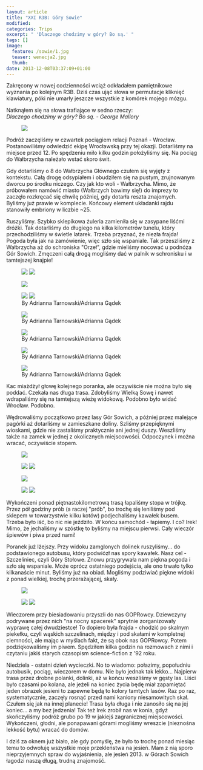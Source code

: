 ```yaml
---
layout: article
title: "XXI R3B: Góry Sowie"
modified:
categories: Trips
excerpt: " 'Dlaczego chodzimy w góry? Bo są.' "
tags: []
image:
  feature: /sowie/1.jpg
  teaser: wenecja2.jpg
  thumb:
date: 2013-12-08T03:37:09+01:00
---
```


Zakręcony w nowej codzienności wciąż odkładałem pamiętnikowe wyznania po kolejnym R3B. Dziś czas ująć słowa w permutacje kliknięć klawiatury, póki nie umarły jeszcze wszystkie z komórek mojego mózgu.

Natknąłem się na słowa trafiające w sedno rzeczy: <br>
<i>Dlaczego chodzimy w góry? Bo są. - George Mallory</i>

<figure class>
	<img src="http://nikodamn.github.io/images/sowie/3.jpg">
</figure>

Podróż zaczęliśmy w czwartek pociągiem relacji Poznań - Wrocław. Postanowiliśmy odwiedzić ekipę Wrocławską przy tej okazji. Dotarliśmy na miejsce przed 12. Po spędzeniu miło kilku godzin położyliśmy się. Na pociąg do Wałbrzycha należało wstać skoro świt.

Gdy dotarliśmy o 8 do Wałbrzycha Głównego czułem się wyjęty z kontekstu. Całą drogę odsypiałem i obudziłem się na pustym, zrujnowanym dworcu po środku niczego. Czy jak kto woli - Wałbrzycha. Mimo, że próbowałem namówić miasto (Wałbrzych bawimy się!) do imprezy to zaczęło rozkręcać się chwilę później, gdy dotarła reszta znajomych. Byliśmy już prawie w komplecie. Końcowy element układanki rajdu stanowiły embriony w liczbie ~25.

Ruszyliśmy. Szybko sklepikowa żuleria zamieniła się w zasypane liśćmi dróżki. Tak dotarliśmy do długiego na kilka kilometrów tunelu, który przechodziliśmy w świetle latarek. Trzeba przyznać, że niezła frajda! Pogoda była jak na zamówienie, więc szło się wspaniale. Tak przeszliśmy z Wałbrzycha aż do schroniska "Orzeł", gdzie mieliśmy nocować u podnóża Gór Sowich. Zmęczeni całą drogą mogliśmy dać w palnik w schronisku i w tamtejszej knajpie!

<figure class="half">
	<img src="http://nikodamn.github.io/images/sowie/4.jpg">
	<img src="http://nikodamn.github.io/images/sowie/2.jpg">
</figure>

<figure class>
	<img src="http://nikodamn.github.io/images/sowie/5.jpg">
</figure>

<figure class="half">
	<img src="http://nikodamn.github.io/images/sowie/a1.jpg">
	<img src="http://nikodamn.github.io/images/sowie/a2.jpg">
	<figcaption>By Adrianna Tarnowski/Adrianna Gądek</figcaption>
</figure>

<figure>
	<img src="http://nikodamn.github.io/images/sowie/a3.jpg">
	<figcaption>By Adrianna Tarnowski/Adrianna Gądek</figcaption>
</figure>

<figure>
	<img src="http://nikodamn.github.io/images/sowie/a4.jpg">
	<figcaption>By Adrianna Tarnowski/Adrianna Gądek</figcaption>
</figure>

<figure>
	<img src="http://nikodamn.github.io/images/sowie/a6.jpg">
	<figcaption>By Adrianna Tarnowski/Adrianna Gądek</figcaption>
</figure>

<figure>
	<img src="http://nikodamn.github.io/images/sowie/a7.jpg">
	<figcaption>By Adrianna Tarnowski/Adrianna Gądek</figcaption>
</figure>

Kac miażdżył głowę kolejnego poranka, ale oczywiście nie można było się poddać. Czekała nas długa trasa. Zdobyliśmy Wielką Sowę i nawet wdrapaliśmy się na tamtejszą wieżę widokową. Podobno było widać Wrocław. Podobno.

Wędrowaliśmy początkowo przez lasy Gór Sowich, a później przez malejące pagórki aż dotarliśmy w zamieszkane doliny. Szliśmy przepięknymi wioskami, gdzie nie zastaliśmy praktycznie ani jednej duszy. Weszliśmy także na zamek w jednej z okolicznych miejscowości. Odpoczynek i można wracać, oczywiście stopem.

<figure>
	<img src="http://nikodamn.github.io/images/sowie/6.jpg">
</figure>

<figure class="half">
	<img src="http://nikodamn.github.io/images/sowie/7.jpg">
	<img src="http://nikodamn.github.io/images/sowie/8.jpg">
</figure>

<figure>
	<img src="http://nikodamn.github.io/images/sowie/9.jpg">
</figure>

<figure class="half">
	<img src="http://nikodamn.github.io/images/sowie/10.jpg">
	<img src="http://nikodamn.github.io/images/sowie/11.jpg">
</figure>

Wykończeni ponad piętnastokilometrową trasą łapaliśmy stopa w trójkę. Przez pół godziny prób (a raczej "prób", bo trochę się leniliśmy pod sklepem w towarzystwie kilku kotów) podjechaliśmy kawałek busem. Trzeba było iść, bo nic nie jeździło. W końcu samochód - łapiemy. I co? Irek! Mimo, że jechaliśmy w szóstkę to byliśmy na miejscu pierwsi. Cały wieczór śpiewów i piwa przed nami!

Poranek już lżejszy. Przy widoku zamglonych dolinek ruszyliśmy... do podstawionego autobusu, który podwiózł nas spory kawałek. Nasz cel - Szczeliniec, czyli Góry Stołowe. Znowu przygrywała nam piękna pogoda i szło się wspaniale. Może oprócz ostatniego podejścia, ale ono trwało tylko kilkanaście minut. Byliśmy już na obiad. Mogliśmy podziwiać piękne widoki z ponad wielkiej, trochę przerażającej, skały.

<figure>
	<img src="http://nikodamn.github.io/images/sowie/12.jpg">
</figure>

<figure class="half">
	<img src="http://nikodamn.github.io/images/sowie/13.jpg">
	<img src="http://nikodamn.github.io/images/sowie/14.jpg">
</figure>

Wieczorem przy biesiadowaniu przyszli do nas GOPRowcy. Dziewczyny podrywane przez nich "na nocny spacerek" sprytnie zorganizowały wyprawę całej dwudziestce! To dopiero była frajda - chodzić po skalnym piekełku, czyli wąskich szczelinach, między i pod skałami w kompletnej ciemności, ale mając w myślach fakt, że są obok nas GOPRowcy. Potem podziękowaliśmy im piwem. Spędziłem kilka godzin na rozmowach z nimi i czytaniu jakiś starych czasopism science-fiction z '92 roku.

Niedziela - ostatni dzień wycieczki. No to wiadomo: połazimy, popołudniu autobusik, pociąg, wieczorem w domu. Nie było jednak tak lekko... Najpierw trasa przez drobne polanki, dolinki, aż w końcu weszliśmy w gęsty las. Liści było czasami po kolana, ale jeżeli na koniec życia będę miał zapamiętać jeden obrazek jesieni to zapewne będą to kolory tamtych lasów. Raz po raz, systematycznie, zaczęły rosnąć przed nami kaniony niesamowitych skał. Czułem się jak na innej planecie! Trasa była długa i nie zanosiło się na jej koniec... a my bez jedzenia! Tak też Irek zrobił nas w konia, gdyż skończyliśmy podróż grubo po 19 w jakiejś zagranicznej miejscowości. Wykończeni, głodni, ale ponapawani górami mogliśmy wreszcie (nieznośna lekkość bytu) wracać do domów.

I dziś za oknem już biało, ale gdy pomyślę, że było to trochę ponad miesiąc temu to odwołuję wszystkie moje przekleństwa na jesień. Mam z nią sporo nieprzyjemnych spraw do wyjaśnienia, ale jesień 2013. w Górach Sowich łagodzi naszą długą, trudną znajomość. 